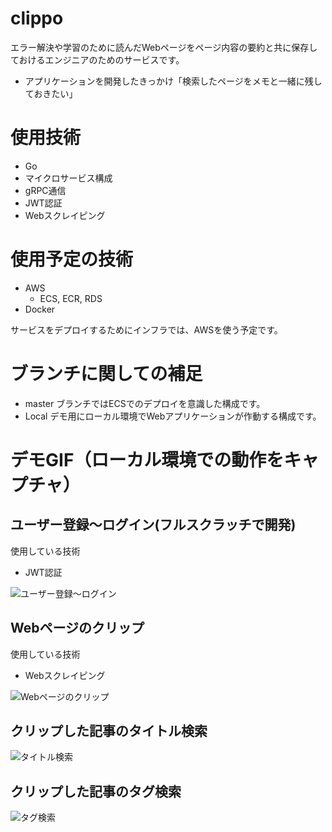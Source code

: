 # clippo

エラー解決や学習のために読んだWebページをページ内容の要約と共に保存しておけるエンジニアのためのサービスです。

* アプリケーションを開発したきっかけ「検索したページをメモと一緒に残しておきたい」

# 使用技術

- Go
- マイクロサービス構成
- gRPC通信
- JWT認証
- Webスクレイピング

# 使用予定の技術

- AWS
  - ECS, ECR, RDS
- Docker

サービスをデプロイするためにインフラでは、AWSを使う予定です。

# ブランチに関しての補足

- master ブランチではECSでのデプロイを意識した構成です。
- Local デモ用にローカル環境でWebアプリケーションが作動する構成です。

# デモGIF（ローカル環境での動作をキャプチャ）

## ユーザー登録〜ログイン(フルスクラッチで開発)

使用している技術
- JWT認証

![ユーザー登録〜ログイン](https://github.com/kskumgk63/clippo-go/blob/Local/GIF/clippo-signup-login.gif)

## Webページのクリップ

使用している技術
- Webスクレイピング

![Webページのクリップ](https://github.com/kskumgk63/clippo-go/blob/Local/GIF/clippo-clip.gif)

## クリップした記事のタイトル検索

![タイトル検索](https://github.com/kskumgk63/clippo-go/blob/Local/GIF/clippo-search.gif)

## クリップした記事のタグ検索

![タグ検索](https://github.com/kskumgk63/clippo-go/blob/Local/GIF/clippo-search-tag.gif)
